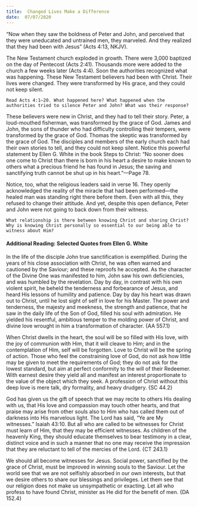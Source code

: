 ```yaml
---
title:  Changed Lives Make a Difference
date:  07/07/2020
---
```


“Now when they saw the boldness of Peter and John, and perceived that they were uneducated and untrained men, they marveled. And they realized that they had been with Jesus” (Acts 4:13, NKJV).

The New Testament church exploded in growth. There were 3,000 baptized on the day of Pentecost (Acts 2:41). Thousands more were added to the church a few weeks later (Acts 4:4). Soon the authorities recognized what was happening. These New Testament believers had been with Christ. Their lives were changed. They were transformed by His grace, and they could not keep silent.

`Read Acts 4:1–20. What happened here? What happened when the authorities tried to silence Peter and John? What was their response?`

These believers were new in Christ, and they had to tell their story. Peter, a loud-mouthed fisherman, was transformed by the grace of God. James and John, the sons of thunder who had difficulty controlling their tempers, were transformed by the grace of God. Thomas the skeptic was transformed by the grace of God. The disciples and members of the early church each had their own stories to tell, and they could not keep silent. Notice this powerful statement by Ellen G. White in the book Steps to Christ: “No sooner does one come to Christ than there is born in his heart a desire to make known to others what a precious friend he has found in Jesus; the saving and sanctifying truth cannot be shut up in his heart.”—Page 78.

Notice, too, what the religious leaders said in verse 16. They openly acknowledged the reality of the miracle that had been performed—the healed man was standing right there before them. Even with all this, they refused to change their attitude. And yet, despite this open defiance, Peter and John were not going to back down from their witness.

`What relationship is there between knowing Christ and sharing Christ? Why is knowing Christ personally so essential to our being able to witness about Him?`

#### Additional Reading: Selected Quotes from Ellen G. White

In the life of the disciple John true sanctification is exemplified. During the years of his close association with Christ, he was often warned and cautioned by the Saviour; and these reproofs he accepted. As the character of the Divine One was manifested to him, John saw his own deficiencies, and was humbled by the revelation. Day by day, in contrast with his own violent spirit, he beheld the tenderness and forbearance of Jesus, and heard His lessons of humility and patience. Day by day his heart was drawn out to Christ, until he lost sight of self in love for his Master. The power and tenderness, the majesty and meekness, the strength and patience, that he saw in the daily life of the Son of God, filled his soul with admiration. He yielded his resentful, ambitious temper to the molding power of Christ, and divine love wrought in him a transformation of character. {AA 557.1}

When Christ dwells in the heart, the soul will be so filled with His love, with the joy of communion with Him, that it will cleave to Him; and in the contemplation of Him, self will be forgotten. Love to Christ will be the spring of action. Those who feel the constraining love of God, do not ask how little may be given to meet the requirements of God; they do not ask for the lowest standard, but aim at perfect conformity to the will of their Redeemer. With earnest desire they yield all and manifest an interest proportionate to the value of the object which they seek. A profession of Christ without this deep love is mere talk, dry formality, and heavy drudgery. {SC 44.2}

God has given us the gift of speech that we may recite to others His dealing with us, that His love and compassion may touch other hearts, and that praise may arise from other souls also to Him who has called them out of darkness into His marvelous light. The Lord has said, “Ye are My witnesses.” Isaiah 43:10. But all who are called to be witnesses for Christ must learn of Him, that they may be efficient witnesses. As children of the heavenly King, they should educate themselves to bear testimony in a clear, distinct voice and in such a manner that no one may receive the impression that they are reluctant to tell of the mercies of the Lord. {CT 243.1}

We should all become witnesses for Jesus. Social power, sanctified by the grace of Christ, must be improved in winning souls to the Saviour. Let the world see that we are not selfishly absorbed in our own interests, but that we desire others to share our blessings and privileges. Let them see that our religion does not make us unsympathetic or exacting. Let all who profess to have found Christ, minister as He did for the benefit of men. {DA 152.4}